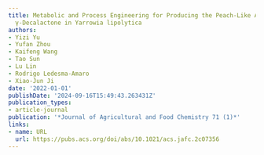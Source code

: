 ```yaml
---
title: Metabolic and Process Engineering for Producing the Peach-Like Aroma Compound
  γ-Decalactone in Yarrowia lipolytica
authors:
- Yizi Yu
- Yufan Zhou
- Kaifeng Wang
- Tao Sun
- Lu Lin
- Rodrigo Ledesma-Amaro
- Xiao-Jun Ji
date: '2022-01-01'
publishDate: '2024-09-16T15:49:43.263431Z'
publication_types:
- article-journal
publication: '*Journal of Agricultural and Food Chemistry 71 (1)*'
links:
- name: URL
  url: https://pubs.acs.org/doi/abs/10.1021/acs.jafc.2c07356
---
```

